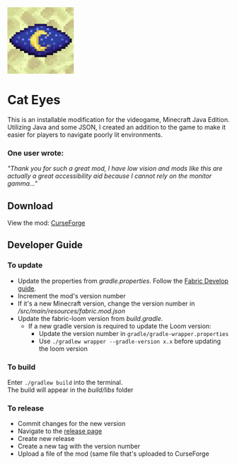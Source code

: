 <img src="logo.png" width="150px">

# Cat Eyes
This is an installable modification for the videogame, Minecraft Java Edition.  
Utilizing Java and some JSON, I created an addition to the game to make it easier for players to navigate poorly lit environments.

### One user wrote:
*"Thank you for such a great mod, I have low vision and mods like this are actually a great accessibility aid because I cannot rely on the monitor gamma..."*  

## Download
View the mod: [CurseForge](https://www.curseforge.com/minecraft/mc-mods/cat-eyes-night-vision-toggle-mod)

## Developer Guide

### To update
- Update the properties from *gradle.properties*. Follow the [Fabric Develop guide](https://fabricmc.net/develop/).
- Increment the mod's version number
- If it's a new Minecraft version, change the version number in */src/main/resources/fabric.mod.json*
- Update the fabric-loom version from *build.gradle*.  
  - If a new gradle version is required to update the Loom version:
    - Update the version number in `gradle/gradle-wrapper.properties`
    - Use ```./gradlew wrapper --gradle-version x.x``` before updating the loom version

### To build
Enter ```./gradlew build``` into the terminal.<br>
The build will appear in the *build/libs* folder

### To release
- Commit changes for the new version
- Navigate to the [release page](https://github.com/Tee-6/Cat_Eyes/releases)
- Create new release
- Create a new tag with the version number
- Upload a file of the mod (same file that's uploaded to CurseForge
